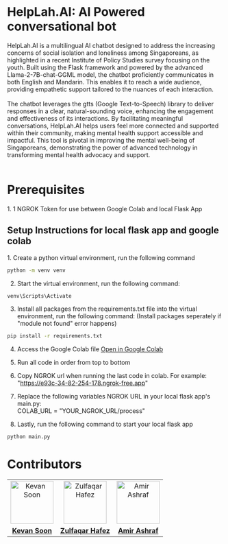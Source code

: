 # HelpLah.AI: AI Powered conversational bot

HelpLah.AI is a multilingual AI chatbot designed to address the increasing concerns of social isolation and loneliness among Singaporeans, as highlighted in a recent Institute of Policy Studies survey focusing on the youth. Built using the Flask framework and powered by the advanced Llama-2-7B-chat-GGML model, the chatbot proficiently communicates in both English and Mandarin. This enables it to reach a wide audience, providing empathetic support tailored to the nuances of each interaction.
<br><br>
The chatbot leverages the gtts (Google Text-to-Speech) library to deliver responses in a clear, natural-sounding voice, enhancing the engagement and effectiveness of its interactions. By facilitating meaningful conversations, HelpLah.AI helps users feel more connected and supported within their community, making mental health support accessible and impactful. This tool is pivotal in improving the mental well-being of Singaporeans, demonstrating the power of advanced technology in transforming mental health advocacy and support.
<br><br>

<h1>Prerequisites</h1>
1. 1 NGROK Token for use between Google Colab and local Flask App

<h2>Setup Instructions for local flask app and google colab</h2>
1. Create a python virtual environment, run the following command

```bash
python -m venv venv
```

2. Start the virtual environment, run the following command:

```bash
venv\Scripts\Activate
```
3. Install all packages from the requirements.txt file into the virtual environment, run the following command: (Install packages seperately if "module not found" error happens)

```bash
pip install -r requirements.txt
```
4. Access the Google Colab file  [Open in Google Colab](https://colab.research.google.com/drive/1q4HgHEb6NctgasFU2Gp3uKnMT5hEVZss?usp=sharing)

6. Run all code in order from top to bottom

7. Copy NGROK url when running the last code in colab. For example: "https://e93c-34-82-254-178.ngrok-free.app"
   
8. Replace the following variables NGROK URL in your local flask app's main.py: <br>
 COLAB_URL = "YOUR_NGROK_URL/process" <br>
9. Lastly, run the following command to start your local flask app

```bash
python main.py
```
<h1>Contributors</h1>
<table>
  <tr>
    <!-- Row for images -->
    <td align="center">
      <img src="https://media.licdn.com/dms/image/v2/C4D03AQFxkjoL41Vq-A/profile-displayphoto-shrink_400_400/profile-displayphoto-shrink_400_400/0/1653217262059?e=1741824000&v=beta&t=TvWk4l4zIGtdzMbUJtk6-2V6hf2PcJ5lR5XgBSeuuGM" width="100px;" alt="Kevan Soon"/>
    </td>
    <td align="center">
      <img src="https://media.licdn.com/dms/image/v2/C5603AQFidBM2K2d3kA/profile-displayphoto-shrink_400_400/profile-displayphoto-shrink_400_400/0/1636695735903?e=1741824000&v=beta&t=B7t6_dv033Av4Zxrdg0nCCo2PpVNrdoeerP575slQTw" width="100px;" alt="Zulfaqar Hafez"/>
    </td>
    <td align="center">
      <img src="https://media.licdn.com/dms/image/v2/D5603AQEyiGzENyH1bg/profile-displayphoto-shrink_400_400/B56ZRUuMB.G8Ag-/0/1736588182873?e=1741824000&v=beta&t=ngroT--AxMlb7qWdIaZIj5AKxP0xaJe0ygQdcF_EvFU" width="100px;" alt="Amir Ashraf"/>
    </td>
  </tr>
  <tr>
    <!-- Row for names with links -->
    <td align="center">
      <a href="https://www.linkedin.com/in/kevansoon/" target="_blank"><strong>Kevan Soon</strong></a>
    </td>
    <td align="center">
      <a href="https://www.linkedin.com/in/zulfaqarhafez/" target="_blank"><strong>Zulfaqar Hafez</strong></a>
    </td>
    <td align="center">
      <a href="https://www.linkedin.com/in/amir-ashraf-45464119b/" target="_blank"><strong>Amir Ashraf</strong></a>
    </td>
  </tr>
</table>
